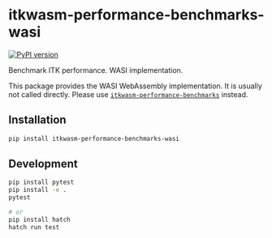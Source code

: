 # itkwasm-performance-benchmarks-wasi

[![PyPI version](https://badge.fury.io/py/itkwasm-performance-benchmarks-wasi.svg)](https://badge.fury.io/py/itkwasm-performance-benchmarks-wasi)

Benchmark ITK performance. WASI implementation.

This package provides the WASI WebAssembly implementation. It is usually not called directly. Please use [`itkwasm-performance-benchmarks`](https://pypi.org/project/itkwasm-performance-benchmarks/) instead.


## Installation

```sh
pip install itkwasm-performance-benchmarks-wasi
```

## Development

```sh
pip install pytest
pip install -e .
pytest

# or
pip install hatch
hatch run test
```
